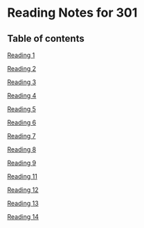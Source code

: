 # Reading Notes for 301 #

## Table of contents ##

[Reading 1](https://mehtab228.github.io/reading-notes/reading1-301)

[Reading 2](https://mehtab228.github.io/reading-notes/reading2-301)

[Reading 3](https://mehtab228.github.io/reading-notes/reading3-301)

[Reading 4](https://mehtab228.github.io/reading-notes/reading4-301)

[Reading 5](https://mehtab228.github.io/reading-notes/reading5-301)

[Reading 6](https://mehtab228.github.io/reading-notes/reading6-301)

[Reading 7](https://mehtab228.github.io/reading-notes/reading7-301)

[Reading 8](https://mehtab228.github.io/reading-notes/reading8-301)

[Reading 9](https://mehtab228.github.io/reading-notes/reading9-301)

[Reading 11](https://mehtab228.github.io/reading-notes/reading11-301)

[Reading 12](https://mehtab228.github.io/reading-notes/reading11-301)

[Reading 13]()

[Reading 14]()
